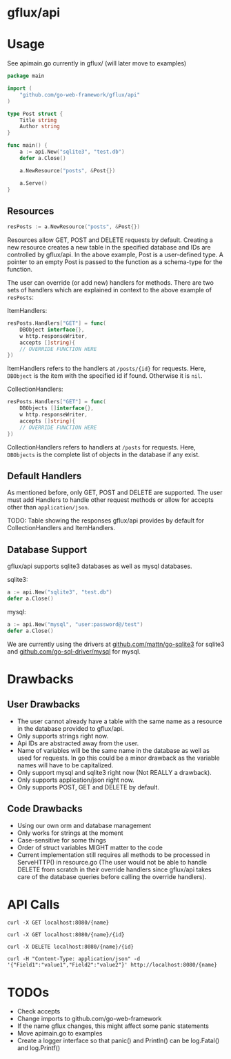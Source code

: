 gflux/api
===

# Usage
See apimain.go currently in gflux/ (will later move to examples)

```go
package main

import (
    "github.com/go-web-framework/gflux/api"
)

type Post struct {
    Title string
    Author string
}

func main() {
    a := api.New("sqlite3", "test.db")
    defer a.Close()

    a.NewResource("posts", &Post{})

    a.Serve()
}
```

## Resources

```go
resPosts := a.NewResource("posts", &Post{})
```
Resources allow GET, POST and DELETE requests by default. Creating a new resource creates a new table in the specified database and IDs are controlled by gflux/api. In the above example, Post is a user-defined type. A pointer to an empty Post is passed to the function as a schema-type for the function.

The user can override (or add new) handlers for methods. There are two sets of handlers which are explained in context to the above example of ```resPosts```:

ItemHandlers:
```go
resPosts.Handlers["GET"] = func(
    DBObject interface{},
    w http.responseWriter,
    accepts []string){
    // OVERRIDE FUNCTION HERE
})
```
ItemHandlers refers to the handlers at ```/posts/{id}``` for requests. Here, ```DBObject``` is the item with the specified id if found. Otherwise it is ```nil```.

CollectionHandlers:
```go
resPosts.Handlers["GET"] = func(
    DBObjects []interface{},
    w http.responseWriter,
    accepts []string){
    // OVERRIDE FUNCTION HERE
})
```
CollectionHandlers refers to handlers at ```/posts``` for requests. Here, ```DBObjects``` is the complete list of objects in the database if any exist.

## Default Handlers

As mentioned before, only GET, POST and DELETE are supported. The user must add Handlers to handle other request methods or allow for accepts other than ```application/json```.

TODO: Table showing the responses gflux/api provides by default for CollectionHandlers and ItemHandlers.

## Database Support

gflux/api supports sqlite3 databases as well as mysql databases.

sqlite3:
```go
a := api.New("sqlite3", "test.db")
defer a.Close()
```

mysql:
```go
a := api.New("mysql", "user:password@/test")
defer a.Close()
```

We are currently using the drivers at [github.com/mattn/go-sqlite3]([github.com/mattn/go-sqlite3]) for sqlite3 and [github.com/go-sql-driver/mysql](github.com/go-sql-driver/mysql) for mysql.

# Drawbacks

## User Drawbacks
* The user cannot already have a table with the same name as a resource in the database provided to gflux/api.
* Only supports strings right now.
* Api IDs are abstracted away from the user.
* Name of variables will be the same name in the database as well as used for requests. In go this could be a minor drawback as the variable names will have to be capitalized.
* Only support mysql and sqlite3 right now (Not REALLY a drawback).
* Only supports application/json right now.
* Only supports POST, GET and DELETE by default.

## Code Drawbacks
* Using our own orm and database management
* Only works for strings at the moment
* Case-sensitive for some things
* Order of struct variables MIGHT matter to the code
* Current implementation still requires all methods to be processed in ServeHTTP() in resource.go (The user would not be able to handle DELETE from scratch in their override handlers since gflux/api takes care of the database queries before calling the override handlers).

# API Calls

```
curl -X GET localhost:8080/{name}
```
```
curl -X GET localhost:8080/{name}/{id}
```
```
curl -X DELETE localhost:8080/{name}/{id}
```
```
curl -H "Content-Type: application/json" -d '{"Field1":"value1","Field2":"value2"}' http://localhost:8080/{name}
```

# TODOs
* Check accepts
* Change imports to github.com/go-web-framework
* If the name gflux changes, this might affect some panic statements
* Move apimain.go to examples
* Create a logger interface so that panic() and Println() can be log.Fatal() and log.Printf()
